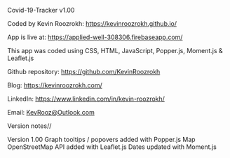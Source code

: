 Covid-19-Tracker v1.00

Coded by Kevin Roozrokh: https://kevinroozrokh.github.io/

App is live at: https://applied-well-308306.firebaseapp.com/

This app was coded using CSS, HTML, JavaScript, Popper.js, Moment.js & Leaflet.js

Github repository: https://github.com/KevinRoozrokh

Blog: https://kevinroozrokh.com/

LinkedIn: https://www.linkedin.com/in/kevin-roozrokh/

Email: KevRooz@Outlook.com

Version notes//

Version 1.00
Graph tooltips / popovers added with Popper.js
Map OpenStreetMap API added with Leaflet.js
Dates updated with Moment.js
